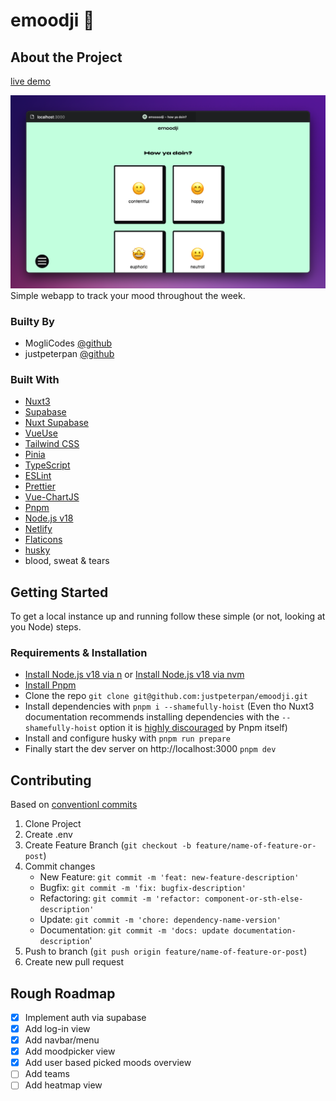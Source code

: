 # emoodji 👋

## About the Project 

[live demo](https://emoooodji.netlify.app/)

![Website Screenshot](docs/screen.png)  
Simple webapp to track your mood throughout the week.  

### Builty By

- MogliCodes [@github](https://github.com/MogliCodes) 
- justpeterpan [@github](https://github.com/justpeterpan) 

### Built With

- [Nuxt3](https://v3.nuxtjs.org/)
- [Supabase](https://supabase.com/)
- [Nuxt Supabase](https://supabase.nuxtjs.org/)
- [VueUse](https://vueuse.org/)
- [Tailwind CSS](https://tailwindcss.com/)
- [Pinia](https://pinia.vuejs.org/)
- [TypeScript](https://typescript.nuxtjs.org/)
- [ESLint](https://eslint.org/)
- [Prettier](https://prettier.io/)
- [Vue-ChartJS](https://vue-chartjs.org/)
- [Pnpm](https://pnpm.io/)
- [Node.js v18](https://nodejs.org/en/)
- [Netlify](https://www.netlify.com/)
- [Flaticons](https://www.flaticon.com/)
- [husky](https://typicode.github.io/husky/)
- blood, sweat & tears

## Getting Started

To get a local instance up and running follow these simple (or not, looking at you Node) steps.

### Requirements & Installation

- [Install Node.js v18 via n](https://github.com/tj/n) or [Install Node.js v18 via nvm](https://github.com/nvm-sh/nvm)
- [Install Pnpm](https://pnpm.io/installation)
- Clone the repo `git clone git@github.com:justpeterpan/emoodji.git`
- Install dependencies with `pnpm i --shamefully-hoist` (Even tho Nuxt3 documentation recommends installing dependencies with the `--shamefully-hoist` option it is [highly discouraged](https://pnpm.io/cli/install#--shamefully-hoist) by Pnpm itself)
- Install and configure husky with `pnpm run prepare`
- Finally start the dev server on http://localhost:3000 `pnpm dev`

## Contributing

Based on [conventionl commits](https://www.conventionalcommits.org/en/v1.0.0/)

1. Clone Project
1. Create .env
1. Create Feature Branch (`git checkout -b feature/name-of-feature-or-post`)
1. Commit changes
   - New Feature: `git commit -m 'feat: new-feature-description'`
   - Bugfix: `git commit -m 'fix: bugfix-description'`
   - Refactoring: `git commit -m 'refactor: component-or-sth-else-description'`
   - Update: `git commit -m 'chore: dependency-name-version'`
   - Documentation: `git commit -m 'docs: update documentation-description`'
1. Push to branch (`git push origin feature/name-of-feature-or-post`)
1. Create new pull request

## Rough Roadmap

- [x] Implement auth via supabase
- [x] Add log-in view
- [x] Add navbar/menu
- [x] Add moodpicker view
- [x] Add user based picked moods overview
- [ ] Add teams
- [ ] Add heatmap view

